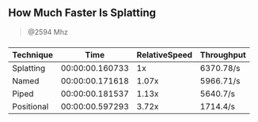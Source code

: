 
How Much Faster Is Splatting
----------------------------
> @2594 Mhz


### 


|Technique |Time           |RelativeSpeed|Throughput|
|----------|---------------|-------------|----------|
|Splatting |00:00:00.160733|1x           |6370.78/s |
|Named     |00:00:00.171618|1.07x        |5966.71/s |
|Piped     |00:00:00.181537|1.13x        |5640.7/s  |
|Positional|00:00:00.597293|3.72x        |1714.4/s  |




